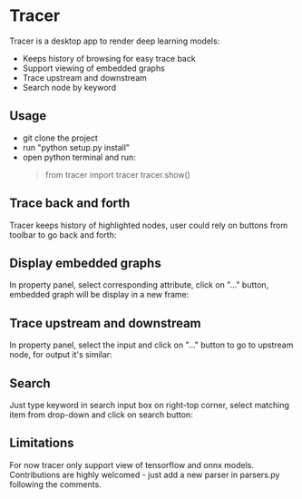 # Tracer
Tracer is a desktop app to render deep learning models:

- Keeps history of browsing for easy trace back
- Support viewing of embedded graphs 
- Trace upstream and downstream
- Search node by keyword

## Usage

- git clone the project
- run "python setup.py install"
- open python terminal and run:
	> from tracer import tracer
	> tracer.show()


## Trace back and forth
Tracer keeps history of highlighted nodes, user could rely on buttons from toolbar to go back and forth:

## Display embedded graphs
In property panel, select corresponding attribute, click on "..." button, embedded graph will be display in a new frame:

## Trace upstream and downstream
In property panel, select the input and click on "..." button to go to upstream node, for output it's similar:

## Search
Just type keyword in search input box on right-top corner, select matching item from drop-down and click on search button:

## Limitations
For now tracer only support view of tensorflow and onnx models. Contributions are highly welcomed - just add a new parser in parsers.py following the comments.